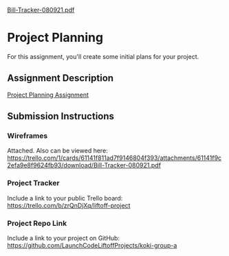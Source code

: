 [Bill-Tracker-080921.pdf](https://github.com/ktodatwo/liftoff-assignments/files/6994446/Bill-Tracker-080921.pdf)
# Project Planning
For this assignment, you'll create some initial plans for your project.

## Assignment Description
[Project Planning Assignment](https://education.launchcode.org/liftoff/modules/assignments/project-planning)

## Submission Instructions

### Wireframes

Attached.  Also can be viewed here: https://trello.com/1/cards/61141f811ad7f9146804f393/attachments/61141f9c2efa9e8f9624fb93/download/Bill-Tracker-080921.pdf

### Project Tracker

Include a link to your public Trello board: https://trello.com/b/zrQnDjXq/liftoff-project

### Project Repo Link

Include a link to your project on GitHub: https://github.com/LaunchCodeLiftoffProjects/koki-group-a
